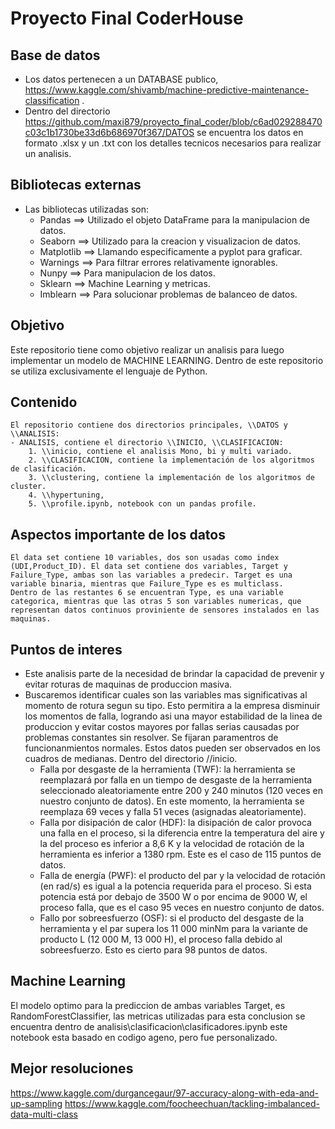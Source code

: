 # Proyecto Final CoderHouse

## Base de datos
- Los datos pertenecen a un DATABASE publico, https://www.kaggle.com/shivamb/machine-predictive-maintenance-classification .
- Dentro del directorio https://github.com/maxi879/proyecto_final_coder/blob/c6ad029288470c03c1b1730be33d6b686970f367/DATOS se encuentra los datos en formato .xlsx y un .txt con los detalles tecnicos necesarios para realizar un analisis.
## Bibliotecas externas 
- Las bibliotecas utilizadas son:
    - Pandas ==> Utilizado el objeto DataFrame para la manipulacion de  datos.
    - Seaborn ==> Utilizado para la creacion y visualizacion de datos.
    - Matplotlib ==> Llamando especificamente a pyplot para graficar.
    - Warnings ==> Para filtrar errores relativamente ignorables.
    - Nunpy ==> Para manipulacion de los datos.
    - Sklearn ==> Machine Learning y metricas.
    - Imblearn ==> Para solucionar problemas de balanceo de datos.
## Objetivo
Este repositorio tiene como objetivo realizar un analisis para luego implementar un modelo de MACHINE LEARNING. 
Dentro de este repositorio se utiliza exclusivamente el lenguaje de Python.
## Contenido
    El repositorio contiene dos directorios principales, \\DATOS y \\ANALISIS:
    - ANALISIS, contiene el directorio \\INICIO, \\CLASIFICACION:
        1. \\inicio, contiene el analisis Mono, bi y multi variado.
        2. \\CLASIFICACION, contiene la implementación de los algoritmos de clasificación. 
        3. \\clustering, contiene la implementación de los algoritmos de cluster.
        4. \\hypertuning, 
        5. \\profile.ipynb, notebook con un pandas profile.
## Aspectos importante de los datos
    El data set contiene 10 variables, dos son usadas como index (UDI,Product_ID). El data set contiene dos variables, Target y Failure_Type, ambas son las variables a predecir. Target es una variable binaria, mientras que Failure_Type es es multiclass.
    Dentro de las restantes 6 se encuentran Type, es una variable categorica, mientras que las otras 5 son variables numericas, que representan datos continuos proviniente de sensores instalados en las maquinas.
## Puntos de interes
- Este analisis parte de la necesidad de brindar la capacidad de prevenir y evitar roturas de maquinas de produccion masiva.
- Buscaremos identificar cuales son las variables mas significativas al momento de rotura segun su tipo. Esto permitira a la empresa disminuir los momentos de falla, logrando asi una mayor estabilidad de la linea de produccion y evitar costos mayores por fallas serias causadas por problemas constantes sin resolver. Se fijaran paramentros de funcionanmientos normales.
Estos datos pueden ser observados en los cuadros de medianas. Dentro del directorio //inicio.
     - Falla por desgaste de la herramienta (TWF): la herramienta se reemplazará por falla en un tiempo de desgaste de la herramienta seleccionado aleatoriamente entre 200 y 240 minutos (120 veces en nuestro conjunto de datos). En este momento, la herramienta se reemplaza 69 veces y falla 51 veces (asignadas aleatoriamente).
     - Falla por disipación de calor (HDF): la disipación de calor provoca una falla en el proceso, si la diferencia entre la temperatura del aire y la del proceso es inferior a 8,6 K y la velocidad de rotación de la herramienta es inferior a 1380 rpm. Este es el caso de 115 puntos de datos.
     - Falla de energía (PWF): el producto del par y la velocidad de rotación (en rad/s) es igual a la potencia requerida para el proceso. Si esta potencia está por debajo de 3500 W o por encima de 9000 W, el proceso falla, que es el caso 95 veces en nuestro conjunto de datos.
     - Fallo por sobreesfuerzo (OSF): si el producto del desgaste de la herramienta y el par supera los 11 000 minNm para la variante de producto L (12 000 M, 13 000 H), el proceso falla debido al sobreesfuerzo. Esto es cierto para 98 puntos de datos.
## Machine Learning 
El modelo optimo para la prediccion de ambas variables Target, es RandomForestClassifier, las metricas utilizadas para esta conclusion se encuentra dentro de analisis\clasificacion\clasificadores.ipynb este notebook esta basado en codigo ageno, pero fue personalizado.
## Mejor resoluciones
https://www.kaggle.com/durgancegaur/97-accuracy-along-with-eda-and-up-sampling
https://www.kaggle.com/foocheechuan/tackling-imbalanced-data-multi-class

